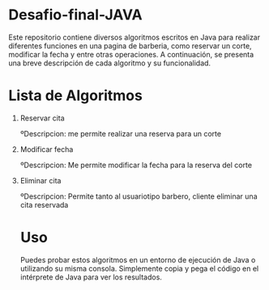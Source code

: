 # Desafio-final-JAVA

Este repositorio contiene diversos algoritmos escritos en Java para realizar diferentes funciones en una pagina de barberia, como reservar un corte, modificar la fecha y entre otras operaciones. A continuación, se presenta una breve descripción de cada algoritmo y su funcionalidad.

# Lista de Algoritmos

1. Reservar cita
   
    ºDescripcion: me permite realizar una reserva para un corte

 2. Modificar fecha  

     ºDescripcion: Me permite modificar la fecha para la reserva del corte

 3. Eliminar cita

     ºDescripcion: Permite tanto al usuariotipo barbero, cliente eliminar una cita reservada


    # Uso

    Puedes probar estos algoritmos en un entorno de ejecución de Java o utilizando su misma consola. Simplemente copia y pega el código en el intérprete de Java para ver los resultados.
   
